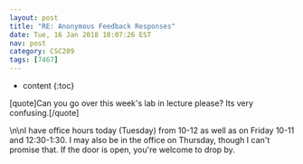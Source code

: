 ```yaml
---
layout: post
title: "RE: Anonymous Feedback Responses"
date: Tue, 16 Jan 2018 10:07:26 EST
nav: post
category: CSC209
tags: [7467]
---
```


* content
{:toc}

[quote]Can you go over this week's lab in lecture please? Its very confusing.[/quote]
<!-- more -->
<p>\n\nI have office hours today (Tuesday) from 10-12 as well as on Friday 10-11 and 12:30-1:30. I may also be in the office on Thursday, though I can't promise that. If the door is open, you're welcome to drop by.</p>

